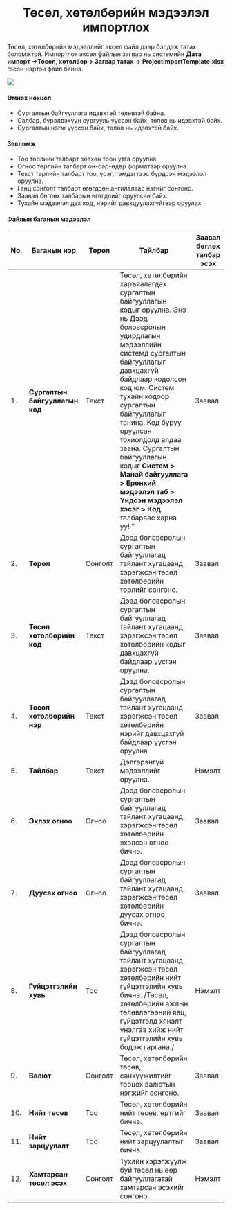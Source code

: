 
<h1 align="center">Төсөл, хөтөлбөрийн мэдээлэл импортлох</h1>

Төсөл, хөтөлбөрийн мэдээллийг эксел файл дээр бэлдэж татах боломжтой. Импортлох эксел файлын загвар нь системийн **Дата импорт ->Төсөл, хөтөлбөр-> Загвар татах -> ProjectImportTemplate.xlsx** гэсэн нэртэй файл байна.

![](../assets/images/modules/dataimport/DataImportEvent.png)

#### Өмнөх нөхцөл

-	Сургалтын байгууллага идэвхтэй төлөвтэй байна.
-	Салбар, бүрэлдэхүүн сургууль үүссэн байх, төлөв нь идэвхтэй байх.
-   Сургалтын нэгж үүссэн байх, төлөв нь идэвхтэй байх.

#### Зөвлөмж

-	Тоо төрлийн талбарт зөвхөн тоон утга оруулна.
-	Огноо төрлийн талбарт он-сар-өдөр форматаар оруулна.
-	Текст төрлийн талбарт тоо, үсэг, тэмдэгтээс бүрдсэн мэдээлэл оруулна.
-	Ганц сонголт талбарт өгөгдсөн ангилалаас нэгийг сонгоно.
-	Заавал бөглөх талбарын өгөгдлийг оруулсан байх.
-	Тухайн мэдээлэл дэх код, нэрийг давхцуулахгүйгээр оруулах

#### Файлын баганын мэдээлэл

|No. | Баганын нэр | Төрөл | Тайлбар  | Заавал бөглөх талбар эсэх |
|----|--------|---------|--------|--------|
|1. |**Сургалтын байгууллагын код**|Текст|Төсөл, хөтөлбөрийн харъяалагдах сургалтын байгууллагын кодыг оруулна. Энэ нь Дээд боловсролын удирдлагын мэдээллийн системд сургалтын байгууллагыг давхцахгүй байдлаар кодолсон код юм. Систем тухайн кодоор сургалтын байгууллагыг танина. Код буруу оруулсан тохиолдолд алдаа заана. Сургалтын байгууллагын кодыг **Систем > Манай байгууллага > Ерөнхий мэдээлэл таб > Үндсэн мэдээлэл хэсэг > Код** талбараас  харна уу! "|Заавал
|2. |**Төрөл**|Сонголт|Дээд боловсролын сургалтын байгууллагад тайлант хугацаанд хэрэгжсэн төсөл хөтөлбөрийн төрлийг сонгоно.|Заавал
|3. |**Төсөл хөтөлбөрийн код**|Текст|Дээд боловсролын сургалтын байгууллагад тайлант хугацаанд хэрэгжсэн төсөл хөтөлбөрийн кодыг давхцахгүй байдлаар үүсгэн оруулна.|Заавал
|4. |**Төсөл хөтөлбөрийн нэр**|Текст|Дээд боловсролын сургалтын байгууллагад тайлант хугацаанд хэрэгжсэн төсөл хөтөлбөрийн нэрийг давхцахгүй байдлаар үүсгэн оруулна.|Заавал
|5. |**Тайлбар**|Текст|Дэлгэрэнгүй мэдээллийг оруулна.|Нэмэлт
|6. |**Эхлэх огноо**|Огноо|Дээд боловсролын сургалтын байгууллагад тайлант хугацаанд хэрэгжсэн төсөл хөтөлбөрийн эхэлсэн огноо бичнэ.|Заавал
|7. |**Дуусах огноо**|Огноо|Дээд боловсролын сургалтын байгууллагад тайлант хугацаанд хэрэгжсэн төсөл хөтөлбөрийн дуусах огноо бичнэ.|Заавал
|8. |**Гүйцэтгэлийн хувь**|Тоо|Дээд боловсролын сургалтын байгууллагад тайлант хугацаанд хэрэгжсэн төсөл хөтөлбөрийн нийт гүйцэтгэлийн хувь бичнэ. /Төсөл, хөтөлбөрийн ажлын төлөвлөгөөний явц, гүйцэтгэлд хяналт үнэлгээ хийж нийт гүйцэтгэлийн хувь бодож гаргана./|Нэмэлт
|9. |**Валют**|Сонголт|Төсөл, хөтөлбөрийн төсөв, санхүүжилтийг тооцох валютын нэгжийг сонгоно. |Заавал
|10. |**Нийт төсөв**|Тоо|Төсөл, хөтөлбөрийн нийт төсөв, өртгийг бичнэ.|Заавал
|11. |**Нийт зарцуулалт**|Тоо|Төсөл, хөтөлбөрийн нийт зарцуулалтыг бичнэ.|Заавал
|12. |**Хамтарсан төсөл эсэх**|Сонголт|Тухайн хэрэгжүүлж буй төсөл нь өөр байгууллагатай хамтарсан эсэхийг сонгоно.|Нэмэлт
